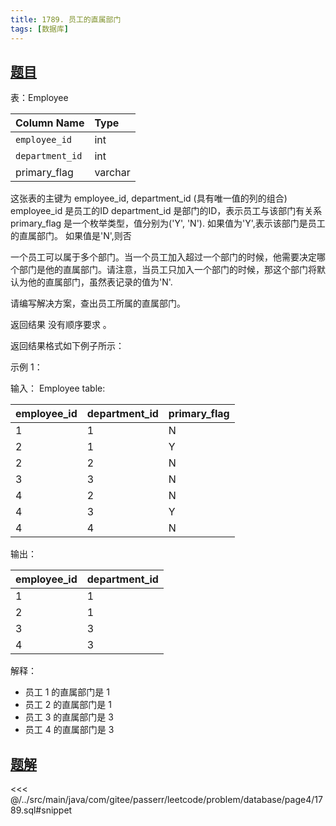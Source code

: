 ```yaml
---
title: 1789. 员工的直属部门
tags: [数据库]
---
```


## [题目](https://leetcode.cn/problems/primary-department-for-each-employee/)

表：Employee

| Column Name     | Type    |
|:----------------|:--------|
| `employee_id`   | int     |
| `department_id` | int     |
| primary_flag    | varchar |

这张表的主键为 employee_id, department_id (具有唯一值的列的组合)
employee_id 是员工的ID
department_id 是部门的ID，表示员工与该部门有关系
primary_flag 是一个枚举类型，值分别为('Y', 'N'). 如果值为'Y',表示该部门是员工的直属部门。 如果值是'N',则否

一个员工可以属于多个部门。当一个员工加入超过一个部门的时候，他需要决定哪个部门是他的直属部门。请注意，当员工只加入一个部门的时候，那这个部门将默认为他的直属部门，虽然表记录的值为'N'.

请编写解决方案，查出员工所属的直属部门。

返回结果 没有顺序要求 。

返回结果格式如下例子所示：

示例 1：

输入：
Employee table:

| employee_id | department_id | primary_flag |
|:------------|:--------------|:-------------|
| 1           | 1             | N            |
| 2           | 1             | Y            |
| 2           | 2             | N            |
| 3           | 3             | N            |
| 4           | 2             | N            |
| 4           | 3             | Y            |
| 4           | 4             | N            |

输出：

| employee_id | department_id |
|:------------|:--------------|
| 1           | 1             |
| 2           | 1             |
| 3           | 3             |
| 4           | 3             |

解释：

- 员工 1 的直属部门是 1
- 员工 2 的直属部门是 1
- 员工 3 的直属部门是 3
- 员工 4 的直属部门是 3

## [题解](https://github.com/PasseRR/JavaLeetCode/blob/master/src/main/java/com/gitee/passerr/leetcode/problem/database/page4/1789.sql)

<<< @/../src/main/java/com/gitee/passerr/leetcode/problem/database/page4/1789.sql#snippet

